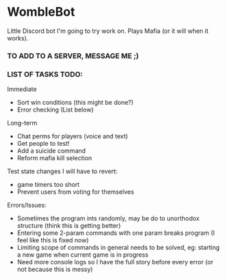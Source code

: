 # WombleBot
Little Discord bot I'm going to try work on. Plays Mafia (or it will when it works).

### TO ADD TO A SERVER, MESSAGE ME ;)

### LIST OF TASKS TODO:
Immediate
- Sort win conditions (this might be done?)
- Error checking (List below)

Long-term
- Chat perms for players (voice and text)
- Get people to test!
- Add a suicide command
- Reform mafia kill selection

Test state changes I will have to revert:
- game timers too short
- Prevent users from voting for themselves

Errors/Issues:
- Sometimes the program ints randomly, may be do to unorthodox structure (think this is getting better)
- Entering some 2-param commands with one param breaks program (I feel like this is fixed now)
- Limiting scope of commands in general needs to be solved, eg: starting a new game when current game is in progress
- Need more console logs so I have the full story before every error (or not because this is messy)